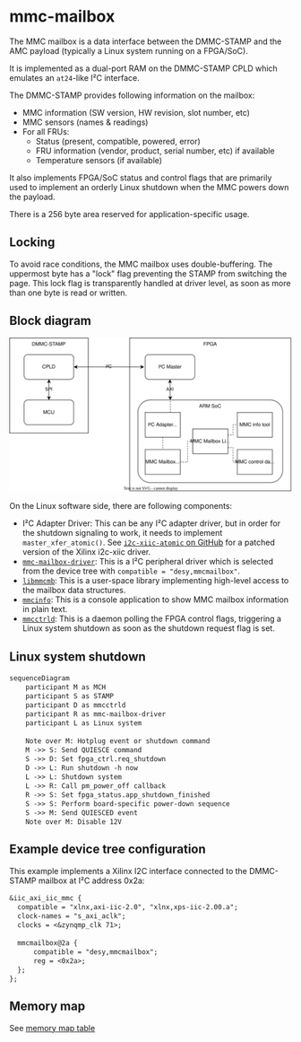 # mmc-mailbox

The MMC mailbox is a data interface between the DMMC-STAMP and the AMC payload (typically a Linux system running on a FPGA/SoC).

It is implemented as a dual-port RAM on the DMMC-STAMP CPLD which emulates an `at24`-like I²C interface.

The DMMC-STAMP provides following information on the mailbox:

* MMC information (SW version, HW revision, slot number, etc)
* MMC sensors (names & readings)
* For all FRUs:
    * Status (present, compatible, powered, error)
    * FRU information (vendor, product, serial number, etc) if available
    * Temperature sensors (if available)

It also implements FPGA/SoC status and control flags that are primarily used to implement an orderly Linux shutdown when the MMC powers down the payload.

There is a 256 byte area reserved for application-specific usage.

## Locking

To avoid race conditions, the MMC mailbox uses double-buffering. The uppermost byte has a "lock" flag preventing the STAMP from switching the page. This lock flag is transparently handled at driver level, as soon as more than one byte is read or written.

## Block diagram

![Block diagram](doc/mmc-mailbox.svg)

On the Linux software side, there are following components:

* I²C Adapter Driver: This can be any I²C adapter driver, but in order for the shutdown signaling to work, it needs to implement `master_xfer_atomic()`. See [`i2c-xiic-atomic` on GitHub](https://github.com/MicroTCA-Tech-Lab/i2c-xiic-atomic) for a patched version of the Xilinx i2c-xiic driver.
* [`mmc-mailbox-driver`](https://github.com/MicroTCA-Tech-Lab/mmc-mailbox-driver): This is a I²C peripheral driver which is selected from the device tree with `compatible = "desy,mmcmailbox"`.
* [`libmmcmb`](mmcmb/mmcmb.h): This is a user-space library implementing high-level access to the mailbox data structures.
* [`mmcinfo`](mmcinfo.c): This is a console application to show MMC mailbox information in plain text.
* [`mmcctrld`](mmcctrld.c): This is a daemon polling the FPGA control flags, triggering a Linux system shutdown as soon as the shutdown request flag is set.

## Linux system shutdown

```mermaid
sequenceDiagram
    participant M as MCH
    participant S as STAMP
    participant D as mmcctrld
    participant R as mmc-mailbox-driver
    participant L as Linux system

    Note over M: Hotplug event or shutdown command
    M ->> S: Send QUIESCE command
    S ->> D: Set fpga_ctrl.req_shutdown
    D ->> L: Run shutdown -h now
    L ->> L: Shutdown system
    L ->> R: Call pm_power_off callback
    R ->> S: Set fpga_status.app_shutdown_finished
    S ->> S: Perform board-specific power-down sequence
    S ->> M: Send QUIESCED event
    Note over M: Disable 12V
```

## Example device tree configuration

This example implements a Xilinx I2C interface connected to the DMMC-STAMP mailbox at I²C address 0x2a:

```dts
&iic_axi_iic_mmc {
  compatible = "xlnx,axi-iic-2.0", "xlnx,xps-iic-2.00.a";
  clock-names = "s_axi_aclk";
  clocks = <&zynqmp_clk 71>;

  mmcmailbox@2a {
      compatible = "desy,mmcmailbox";
      reg = <0x2a>;
  };
};
```

## Memory map

See [memory map table](doc/mmc-fpga-data-interface.md)
